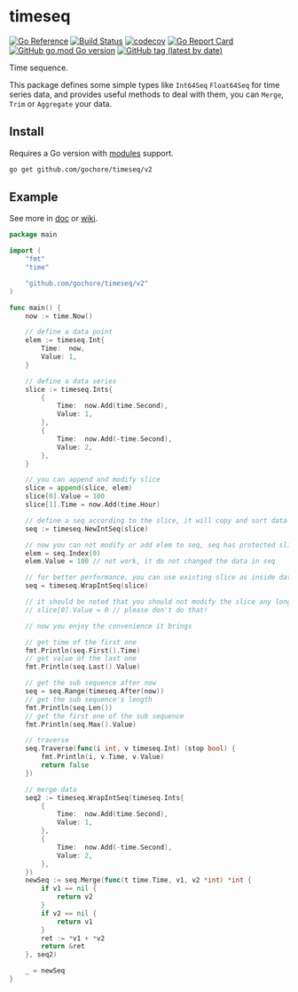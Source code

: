 # timeseq

[![Go Reference](https://pkg.go.dev/badge/github.com/gochore/timeseq/v2.svg)](https://pkg.go.dev/github.com/gochore/timeseq/v2)
[![Build Status](https://travis-ci.com/gochore/timeseq.svg?branch=master)](https://travis-ci.com/gochore/timeseq)
[![codecov](https://codecov.io/gh/gochore/timeseq/branch/master/graph/badge.svg)](https://codecov.io/gh/gochore/timeseq)
[![Go Report Card](https://goreportcard.com/badge/github.com/gochore/timeseq)](https://goreportcard.com/report/github.com/gochore/timeseq)
[![GitHub go.mod Go version](https://img.shields.io/github/go-mod/go-version/gochore/timeseq)](https://github.com/gochore/timeseq/blob/master/go.mod)
[![GitHub tag (latest by date)](https://img.shields.io/github/v/tag/gochore/timeseq)](https://github.com/gochore/timeseq/releases)

Time sequence.

This package defines some simple types like `Int64Seq` `Float64Seq` for time series data, and provides useful methods to deal with them, you can `Merge`, `Trim` or `Aggregate` your data.


## Install

Requires a Go version with [modules](https://github.com/golang/go/wiki/Modules) support.

```bash
go get github.com/gochore/timeseq/v2
```

## Example

See more in [doc](https://pkg.go.dev/github.com/gochore/timeseq/v2) or [wiki](https://github.com/gochore/timeseq/wiki).

```go
package main

import (
	"fmt"
	"time"

	"github.com/gochore/timeseq/v2"
)

func main() {
	now := time.Now()

	// define a data point
	elem := timeseq.Int{
		Time:  now,
		Value: 1,
	}

	// define a data series
	slice := timeseq.Ints{
		{
			Time:  now.Add(time.Second),
			Value: 1,
		},
		{
			Time:  now.Add(-time.Second),
			Value: 2,
		},
	}

	// you can append and modify slice
	slice = append(slice, elem)
	slice[0].Value = 100
	slice[1].Time = now.Add(time.Hour)

	// define a seq according to the slice, it will copy and sort data
	seq := timeseq.NewIntSeq(slice)

	// now you can not modify or add elem to seq, seq has protected slice inside
	elem = seq.Index(0)
	elem.Value = 100 // not work, it do not changed the data in seq

	// for better performance, you can use existing slice as inside data
	seq = timeseq.WrapIntSeq(slice)

	// it should be noted that you should not modify the slice any longer
	// slice[0].Value = 0 // please don't do that!

	// now you enjoy the convenience it brings

	// get time of the first one
	fmt.Println(seq.First().Time)
	// get value of the last one
	fmt.Println(seq.Last().Value)

	// get the sub sequence after now
	seq = seq.Range(timeseq.After(now))
	// get the sub sequence's length
	fmt.Println(seq.Len())
	// get the first one of the sub sequence
	fmt.Println(seq.Max().Value)

	// traverse
	seq.Traverse(func(i int, v timeseq.Int) (stop bool) {
		fmt.Println(i, v.Time, v.Value)
		return false
	})

	// merge data
	seq2 := timeseq.WrapIntSeq(timeseq.Ints{
		{
			Time:  now.Add(time.Second),
			Value: 1,
		},
		{
			Time:  now.Add(-time.Second),
			Value: 2,
		},
	})
	newSeq := seq.Merge(func(t time.Time, v1, v2 *int) *int {
		if v1 == nil {
			return v2
		}
		if v2 == nil {
			return v1
		}
		ret := *v1 + *v2
		return &ret
	}, seq2)

	_ = newSeq
}
```

